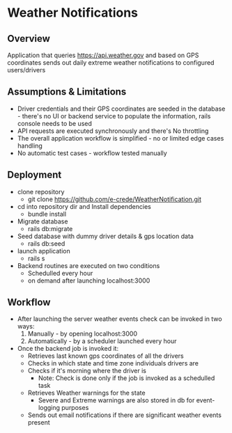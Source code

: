 # Weather Notifications

## Overview
Application that queries https://api.weather.gov and based on GPS coordinates sends out daily extreme weather  notifications to configured users/drivers

## Assumptions & Limitations
* Driver credentials and their GPS coordinates are seeded in the database - there's no UI or backend service to populate the information, rails console needs to be used
* API requests are executed synchronously and there's No throttling
* The overall application workflow is simplified - no or limited edge cases handling
* No automatic test cases - workflow tested manually

## Deployment
- clone repository
    - git clone https://github.com/e-crede/WeatherNotification.git
- cd into repository dir and Install dependencies
    - bundle install
- Migrate database
    - rails db:migrate
- Seed database with dummy driver details & gps location data
    - rails db:seed 
- launch application
    - rails s
- Backend routines are executed on two conditions
    - Schedulled every hour
    - on demand after launching localhost:3000

## Workflow 
- After launching the server weather events check can be invoked in two ways:
    1. Manually - by opening localhost:3000
    2. Automatically - by a scheduler launched every hour
- Once the backend job is invoked it:
    - Retrieves last known gps coordinates of all the drivers
    - Checks in which state and time zone individuals drivers are
    - Checks if it's morning where the driver is
        - Note: Check is done only if the job is invoked as a schedulled task
    - Retrieves Weather warnings for the state
        - Severe and Extreme warnings are also stored in db for event-logging purposes 
    - Sends out email notifications if there are significant weather events present


